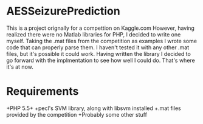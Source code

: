 AESSeizurePrediction
====================
This is a project orignally for a compettion on Kaggle.com
However, having realized there were no Matlab libraries for PHP, I decided to write one myself. Taking the .mat files from the competition as examples I wrote some code that can properly parse them. I haven't tested it with any other .mat files, but it's possible it could work.
Having written the library I decided to go forward with the implmentation to see how well I could do. That's where it's at now.

Requirements
====================
+PHP 5.5+
+pecl's SVM library, along with libsvm installed
+.mat files provided by the competition
+Probably some other stuff

